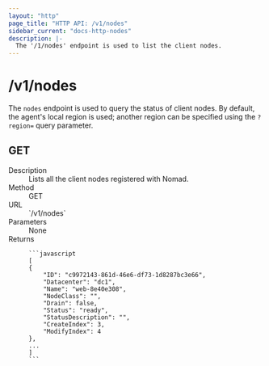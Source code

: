 ```yaml
---
layout: "http"
page_title: "HTTP API: /v1/nodes"
sidebar_current: "docs-http-nodes"
description: |-
  The '/1/nodes' endpoint is used to list the client nodes.
---
```


# /v1/nodes

The `nodes` endpoint is used to query the status of client nodes.
By default, the agent's local region is used; another region can
be specified using the `?region=` query parameter.

## GET

<dl>
  <dt>Description</dt>
  <dd>
    Lists all the client nodes registered with Nomad.
  </dd>

  <dt>Method</dt>
  <dd>GET</dd>

  <dt>URL</dt>
  <dd>`/v1/nodes`</dd>

  <dt>Parameters</dt>
  <dd>
    None
  </dd>

  <dt>Returns</dt>
  <dd>

    ```javascript
    [
    {
        "ID": "c9972143-861d-46e6-df73-1d8287bc3e66",
        "Datacenter": "dc1",
        "Name": "web-8e40e308",
        "NodeClass": "",
        "Drain": false,
        "Status": "ready",
        "StatusDescription": "",
        "CreateIndex": 3,
        "ModifyIndex": 4
    },
    ...
    ]
    ```

  </dd>
</dl>


